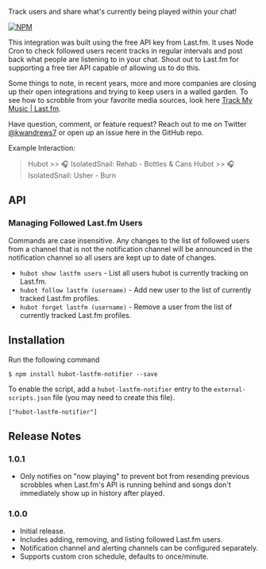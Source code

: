Track users and share what's currently being played within your chat!

[![NPM](https://nodei.co/npm/hubot-lastfm-notifier.png?downloads=true&&downloadRank=true&stars=true)](https://nodei.co/npm/hubot-lastfm-notifier/)

This integration was built using the free API key from Last.fm. It uses Node Cron to check followed users recent tracks in regular intervals and post back what people are listening to in your chat. Shout out to Last.fm for supporting a free tier API capable of allowing us to do this. 

Some things to note, in recent years, more and more companies are closing up their open integrations and trying to keep users in a walled garden. To see how to scrobble from your favorite media sources, look here [Track My Music | Last.fm](https://www.last.fm/about/trackmymusic).

Have question, comment, or feature request? Reach out to me on Twitter [@kwandrews7](https://twitter.com/kwandrews7) or open up an issue here in the GitHub repo.

Example Interaction:

> Hubot >> 🎧 IsolatedSnail: Rehab - Bottles & Cans
> Hubot >> 🎧 IsolatedSnail: Usher - Burn

API
---

### Managing Followed Last.fm Users

Commands are case insensitive. Any changes to the list of followed users from a channel that is not the notification channel will be announced in the notification channel so all users are kept up to date of changes.

* `hubot show lastfm users` - List all users hubot is currently tracking on Last.fm.
* `hubot follow lastfm (username)` - Add new user to the list of currently tracked Last.fm profiles.
* `hubot forget lastfm (username)` - Remove a user from the list of currently tracked Last.fm profiles.

## Installation

Run the following command 

    $ npm install hubot-lastfm-notifier --save

To enable the script, add a `hubot-lastfm-notifier` entry to the `external-scripts.json`
file (you may need to create this file).

    ["hubot-lastfm-notifier"]

## Release Notes

### 1.0.1

* Only notifies on "now playing" to prevent bot from resending previous scrobbles when Last.fm's API is running behind and songs don't immediately show up in history after played.

### 1.0.0

* Initial release. 
* Includes adding, removing, and listing followed Last.fm users. 
* Notification channel and alerting channels can be configured separately.
* Supports custom cron schedule, defaults to once/minute.
